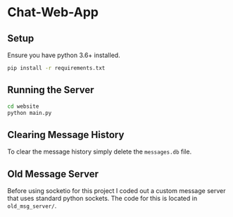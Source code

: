 # Chat-Web-App

## Setup

Ensure you have python 3.6+ installed.

```bash
pip install -r requirements.txt
```

## Running the Server

```bash
cd website
python main.py
```

## Clearing Message History

To clear the message history simply delete the `messages.db` file.

## Old Message Server

Before using socketio for this project I coded out a custom message server that uses standard python sockets. The code for this is located in `old_msg_server/`.

